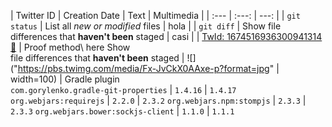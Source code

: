 | Twitter ID | Creation Date | Text | Multimedia |
| :---         |     :---:      |          ---: |
| `git status` | List all *new or modified* files | hola |
| `git diff` | Show file differences that **haven't been** staged | casi |
| [TwId: 1674516936300941314](https://twitter.com/filos_fantasmas/status/1674516936300941314) [🔗](https://platform.twitter.com/embed/Tweet.html?id=1674516936300941314) | Proof method\ here Show<br/> file differences that **haven't been** staged | ![]("https://pbs.twimg.com/media/Fx-JvCkX0AAxe-p?format=jpg" | width=100) |
Gradle plugin <br/>`com.gorylenko.gradle-git-properties` | `1.4.16` | `1.4.17`
`org.webjars:requirejs` | `2.2.0` | `2.3.2`
`org.webjars.npm:stompjs` | `2.3.3` | `2.3.3`
`org.webjars.bower:sockjs-client` | `1.1.0` | `1.1.1`




